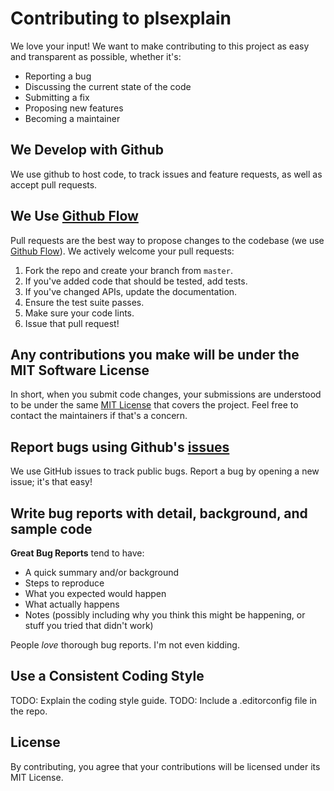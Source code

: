 # Contributing to plsexplain

We love your input! We want to make contributing to this project as easy and
transparent as possible, whether it's:

- Reporting a bug
- Discussing the current state of the code
- Submitting a fix
- Proposing new features
- Becoming a maintainer

## We Develop with Github

We use github to host code, to track issues and feature requests, as well as
accept pull requests.

## We Use [Github Flow][GITHUB_FLOW]

Pull requests are the best way to propose changes to the codebase
(we use [Github Flow][GITHUB_FLOW]). We actively welcome your pull requests:

1. Fork the repo and create your branch from `master`.
2. If you've added code that should be tested, add tests.
3. If you've changed APIs, update the documentation.
4. Ensure the test suite passes.
5. Make sure your code lints.
6. Issue that pull request!

## Any contributions you make will be under the MIT Software License

In short, when you submit code changes, your submissions are understood to be
under the same [MIT License](http://choosealicense.com/licenses/mit/) that
covers the project. Feel free to contact the maintainers if that's a concern.

## Report bugs using Github's [issues][ISSUE_MANAGEMENT]

We use GitHub issues to track public bugs.
Report a bug by opening a new issue; it's that easy!

## Write bug reports with detail, background, and sample code

**Great Bug Reports** tend to have:

- A quick summary and/or background
- Steps to reproduce
- What you expected would happen
- What actually happens
- Notes (possibly including why you think this might be happening, or stuff you
  tried that didn't work)

People *love* thorough bug reports. I'm not even kidding.

## Use a Consistent Coding Style

TODO: Explain the coding style guide.
TODO: Include a .editorconfig file in the repo.

## License

By contributing, you agree that your contributions will be licensed under its
MIT License.

[GITHUB_FLOW]: https://guides.github.com/introduction/flow/index.html
[ISSUE_MANAGEMENT]: https://github.com/briandk/transcriptase-atom/issues
